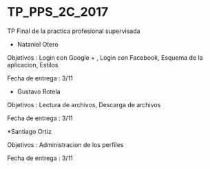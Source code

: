 # TP_PPS_2C_2017
TP Final de la practica profesional supervisada


* Nataniel Otero

Objetivos : Login con Google + , Login con Facebook, Esquema de la aplicacion, Estilos

Fecha de entrega : 3/11


* Gustavo Rotela

Objetivos : Lectura de archivos, Descarga de archivos

Fecha de entrega : 3/11

*Santiago Ortiz

Objetivos : Administracion de los perfiles

Fecha de entrega : 3/11

